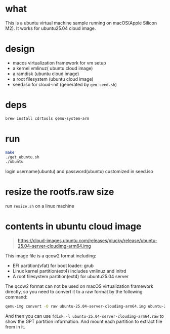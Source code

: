 # what

This is a ubuntu virtual machine sample running on macOS(Apple Silicon M2). It works for ubuntu25.04 cloud image.

# design

- macos virtualization framework for vm setup
- a kernel vmlinuz( ubuntu cloud image)
- a ramdisk (ubuntu cloud image)
- a root filesystem (ubuntu cloud image)
- seed.iso for cloud-init (generated by `gen-seed.sh`)

# deps

```bash
brew install cdrtools qemu-system-arm
```

# run 

```bash
make
./get_ubuntu.sh
./ubuntu
```

login username(ubuntu) and password(ubuntu) customized in seed.iso

# resize the rootfs.raw size

run `resize.sh` on a linux machine

# contents in ubuntu cloud image

> https://cloud-images.ubuntu.com/releases/plucky/release/ubuntu-25.04-server-cloudimg-arm64.img

This image file is a qcow2 format including:

- EFI partition(vfat) for boot loader: grub
- Linux kernel partition(ext4) includes vmlinuz and initrd
- A root filesystem partition(ext4) for ubuntu25.04 server

The qcow2 format can not be used on macOS virtualization framework directly, so you need to convert it to a raw format by the following command:

```bash
qemu-img convert -O raw ubuntu-25.04-server-cloudimg-arm64.img ubuntu-25.04-server-cloudimg-arm64.raw
```

And then you can use `fdisk -l ubuntu-25.04-server-cloudimg-arm64.raw` to show the GPT partition information. And mount each partition to extract file from in it.

